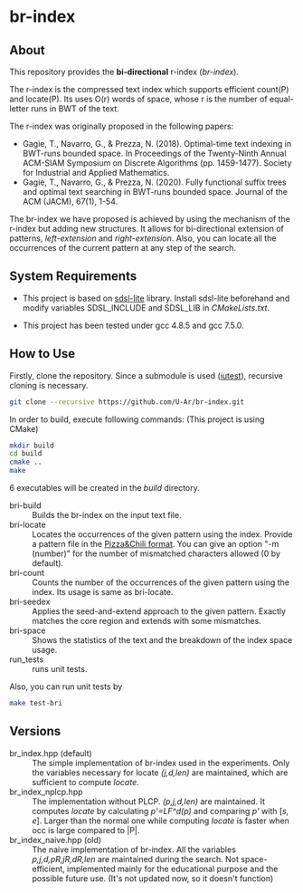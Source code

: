 # br-index

## About

This repository provides the __bi-directional__ r-index (_br-index_).

The r-index is the compressed text index which supports efficient count(P) and locate(P).
Its uses O(r) words of space, whose r is the number of equal-letter runs in BWT of the text.

The r-index was originally proposed in the following papers:
- Gagie, T., Navarro, G., & Prezza, N. (2018). Optimal-time text indexing in BWT-runs bounded space. In Proceedings of the Twenty-Ninth Annual ACM-SIAM Symposium on Discrete Algorithms (pp. 1459-1477). Society for Industrial and Applied Mathematics.
- Gagie, T., Navarro, G., & Prezza, N. (2020). Fully functional suffix trees and optimal text searching in BWT-runs bounded space. Journal of the ACM (JACM), 67(1), 1-54.

The br-index we have proposed is achieved by using the mechanism of the r-index but adding new structures. It allows for bi-directional extension of patterns, _left-extension_ and _right-extension_. Also, you can locate all the occurrences of the current pattern at any step of the search.

## System Requirements

- This project is based on [sdsl-lite](https://github.com/simongog/sdsl-lite) library.
Install sdsl-lite beforehand and modify variables SDSL_INCLUDE and SDSL_LIB in _CMakeLists.txt_.

- This project has been tested under gcc 4.8.5 and gcc 7.5.0.

## How to Use

Firstly, clone the repository. Since a submodule is used ([iutest](https://github.com/srz-zumix/iutest)), recursive cloning is necessary.
```bash
git clone --recursive https://github.com/U-Ar/br-index.git
```
In order to build, execute following commands: (This project is using CMake)
```bash
mkdir build
cd build
cmake ..
make
```
6 executables will be created in the _build_ directory.
<dl>
	<dt>bri-build</dt>
	<dd>Builds the br-index on the input text file.</dd>
	<dt>bri-locate</dt>
	<dd>Locates the occurrences of the given pattern using the index. Provide a pattern file in 
	the <a href="http://pizzachili.dcc.uchile.cl/experiments.html">Pizza&Chili format</a>. You can give an option "-m (number)" for the number of mismatched characters allowed (0 by default).</dd>
	<dt>bri-count</dt>
	<dd>Counts the number of the occurrences of the given pattern using the index. Its usage is same as bri-locate.</dd>
	<dt>bri-seedex</dt>
	<dd>Applies the seed-and-extend approach to the given pattern. Exactly matches the core region and extends with some mismatches.</dd>
	<dt>bri-space</dt>
	<dd>Shows the statistics of the text and the breakdown of the index space usage.</dd>
	<dt>run_tests</dt>
	<dd>runs unit tests.</dd>
</dl>

Also, you can run unit tests by
```bash
make test-bri
```

## Versions

<dl>
	<dt>br_index.hpp (default)</dt>
	<dd>The simple implementation of br-index used in the experiments. Only the variables necessary for locate <i>(j,d,len)</i> are maintained, which are sufficient to compute <i>locate.</i></dd>
	<dt>br_index_nplcp.hpp</dt>
	<dd>The implementation without PLCP. <i>(p,j,d,len)</i> are maintained. It computes <i>locate</i> by calculating <i>p'=LF^d(p)</i> and comparing <i>p'</i> with
	[<i>s, e</i>]. Larger than the normal one while computing <i>locate</i> is faster when occ is large compared to |P|.
	<dt>br_index_naive.hpp (old)</dt>
	<dd>The naive implementation of br-index. All the variables <i>p,j,d,pR,jR,dR,len</i> are maintained during the search. Not space-efficient, implemented mainly for the educational purpose and the possible future use. (It's not updated now, so it doesn't function)</dd>
</dl>
